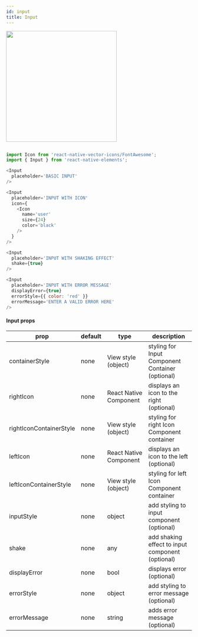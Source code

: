 ```yaml
---
id: input
title: Input
---
```


<img src="https://i.imgur.com/Zm7MTQD.png" width="300"/>

```js

import Icon from 'react-native-vector-icons/FontAwesome';
import { Input } from 'react-native-elements';

<Input
  placeholder='BASIC INPUT'
/>

<Input
  placeholder='INPUT WITH ICON'
  icon={
    <Icon
      name='user'
      size={24}
      color='black'
    />
  }
/>

<Input
  placeholder='INPUT WITH SHAKING EFFECT'
  shake={true}
/>

<Input
  placeholder='INPUT WITH ERROR MESSAGE'
  displayError={true}
  errorStyle={{ color: 'red' }}
  errorMessage='ENTER A VALID ERROR HERE'
/>

```

#### Input props

| prop | default | type | description |
| ---- | ---- | ----| ---- |
| containerStyle | none | View style (object) | styling for Input Component Container (optional) |
| rightIcon | none | React Native Component | displays an icon to the right (optional) |
| rightIconContainerStyle | none | View style (object) | styling for right Icon Component container |
| leftIcon | none | React Native Component | displays an icon to the left (optional) |
| leftIconContainerStyle | none | View style (object) | styling for left Icon Component container |
| inputStyle | none | object | add styling to input component (optional) |
| shake | none | any | add shaking effect to input component (optional) |
| displayError | none | bool | displays error (optional) |
| errorStyle | none | object | add styling to error message (optional) |
| errorMessage | none | string | adds error message (optional) |
